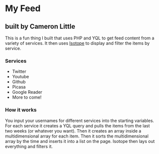 # My Feed
## built by Cameron Little

This is a fun thing I built that uses PHP and YQL to get feed content from a variety of services. It then uses [Isotope](https://github.com/desandro/isotope) to display and filter the items by service.

### Services

- Twitter
- Youtube
- Github
- Picasa
- Google Reader
- More to come!

### How it works

You input your usernames for different services into the starting variables. For each service it creates a YQL query and pulls the items from the last two weeks (or whatever you want). Then it creates an array inside a multidimensional array for each item. Then it sorts the multidimensional array by the time and inserts it into a list on the page. Isotope then lays out everything and filters it.